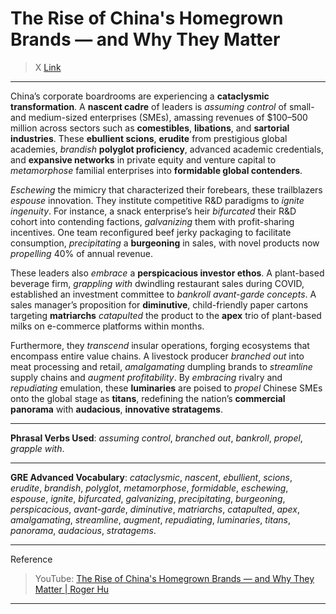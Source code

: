 # The Rise of China's Homegrown Brands — and Why They Matter

> X [Link](https://x.com/i/grok?conversation=1932315746211614855)

---

China’s corporate boardrooms are experiencing a **cataclysmic transformation**. A **nascent cadre** of leaders is *assuming control* of small- and medium-sized enterprises (SMEs), amassing revenues of $100–500 million across sectors such as **comestibles**, **libations**, and **sartorial industries**. These **ebullient scions**, **erudite** from prestigious global academies, *brandish* **polyglot proficiency**, advanced academic credentials, and **expansive networks** in private equity and venture capital to *metamorphose* familial enterprises into **formidable global contenders**.

*Eschewing* the mimicry that characterized their forebears, these trailblazers *espouse* innovation. They institute competitive R&D paradigms to *ignite ingenuity*. For instance, a snack enterprise’s heir *bifurcated* their R&D cohort into contending factions, *galvanizing* them with profit-sharing incentives. One team reconfigured beef jerky packaging to facilitate consumption, *precipitating* a **burgeoning** in sales, with novel products now *propelling* 40% of annual revenue.

These leaders also *embrace* a **perspicacious investor ethos**. A plant-based beverage firm, *grappling with* dwindling restaurant sales during COVID, established an investment committee to *bankroll avant-garde concepts*. A sales manager’s proposition for **diminutive**, child-friendly paper cartons targeting **matriarchs** *catapulted* the product to the **apex** trio of plant-based milks on e-commerce platforms within months.

Furthermore, they *transcend* insular operations, forging ecosystems that encompass entire value chains. A livestock producer *branched out* into meat processing and retail, *amalgamating* dumpling brands to *streamline* supply chains and *augment profitability*. By *embracing* rivalry and *repudiating* emulation, these **luminaries** are poised to *propel* Chinese SMEs onto the global stage as **titans**, redefining the nation’s **commercial panorama** with **audacious**, **innovative stratagems**.

---

**Phrasal Verbs Used**: *assuming control*, *branched out*, *bankroll*, *propel*, *grapple with*.  

---

**GRE Advanced Vocabulary**: *cataclysmic*, *nascent*, *ebullient*, *scions*, *erudite*, *brandish*, *polyglot*, *metamorphose*, *formidable*, *eschewing*, *espouse*, *ignite*, *bifurcated*, *galvanizing*, *precipitating*, *burgeoning*, *perspicacious*, *avant-garde*, *diminutive*, *matriarchs*, *catapulted*, *apex*, *amalgamating*, *streamline*, *augment*, *repudiating*, *luminaries*, *titans*, *panorama*, *audacious*, *stratagems*.  

---

Reference
> YouTube: [The Rise of China's Homegrown Brands — and Why They Matter | Roger Hu](https://www.youtube.com/watch?v=lbLVjwq_J3o)

---
